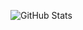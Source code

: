 ![GitHub Stats](https://github-readme-stats.vercel.app/api?username=johnDoe&show_icons=true&theme=radical)

